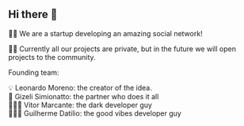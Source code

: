 ## Hi there 👋

🙋‍♀️ We are a startup developing an amazing social network!

👩‍💻 Currently all our projects are private, but in the future we will open projects to the community.

Founding team:

💡 Leonardo Moreno: the creator of the idea. <br />
💼 Gizeli Simionatto: the partner who does it all <br />
👨🏼‍💻 Vitor Marcante: the dark developer guy <br />
👨🏻‍💻 Guilherme Datilio: the good vibes developer guy
